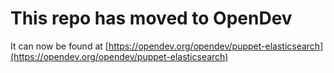 # This repo has moved to OpenDev

It can now be found at [https://opendev.org/opendev/puppet-elasticsearch](https://opendev.org/opendev/puppet-elasticsearch)
